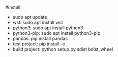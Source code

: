#install
- sudo apt update
- wsl: sudo apt install wsl
- python3: sudo apt install python3 
- python3-pip: sudo apt install python3-pip 
- pandas: pip install pandas
- test project: pip install -e .
- build project: python setup.py sdist bdist_wheel